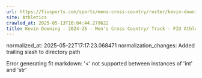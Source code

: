 ```yaml
---
url: https://fiusports.com/sports/mens-cross-country/roster/kevin-downing/12925/
site: Athletics
crawled_at: 2025-05-13T10:04:44.279622
title: Kevin Downing - 2024-25 - Men's Cross Country/ Track - FIU Athletics
---
```

normalized_at: 2025-05-22T17:17:23.068471
normalization_changes: Added trailing slash to directory path

Error generating fit markdown: '<' not supported between instances of 'int' and 'str'